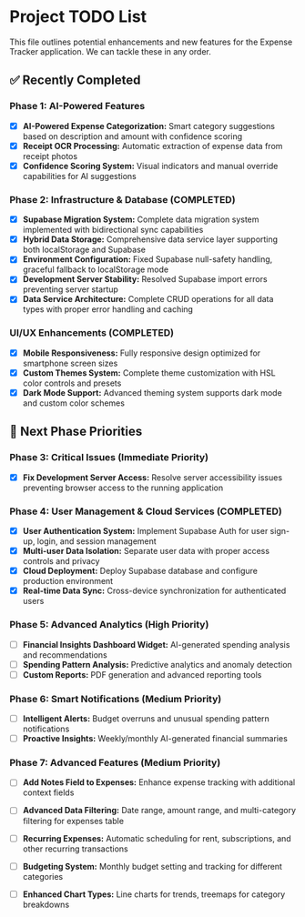 # Project TODO List

This file outlines potential enhancements and new features for the Expense Tracker application. We can tackle these in any order.

## ✅ Recently Completed

### Phase 1: AI-Powered Features
*   [X] **AI-Powered Expense Categorization:** Smart category suggestions based on description and amount with confidence scoring
*   [X] **Receipt OCR Processing:** Automatic extraction of expense data from receipt photos
*   [X] **Confidence Scoring System:** Visual indicators and manual override capabilities for AI suggestions

### Phase 2: Infrastructure & Database (COMPLETED)
*   [X] **Supabase Migration System:** Complete data migration system implemented with bidirectional sync capabilities
*   [X] **Hybrid Data Storage:** Comprehensive data service layer supporting both localStorage and Supabase
*   [X] **Environment Configuration:** Fixed Supabase null-safety handling, graceful fallback to localStorage mode
*   [X] **Development Server Stability:** Resolved Supabase import errors preventing server startup
*   [X] **Data Service Architecture:** Complete CRUD operations for all data types with proper error handling and caching

### UI/UX Enhancements (COMPLETED) 
*   [X] **Mobile Responsiveness:** Fully responsive design optimized for smartphone screen sizes
*   [X] **Custom Themes System:** Complete theme customization with HSL color controls and presets
*   [X] **Dark Mode Support:** Advanced theming system supports dark mode and custom color schemes

## 🚀 Next Phase Priorities

### Phase 3: Critical Issues (Immediate Priority)

*   [X] **Fix Development Server Access:** Resolve server accessibility issues preventing browser access to the running application

### Phase 4: User Management & Cloud Services (COMPLETED)

*   [X] **User Authentication System:** Implement Supabase Auth for user sign-up, login, and session management
*   [X] **Multi-user Data Isolation:** Separate user data with proper access controls and privacy
*   [X] **Cloud Deployment:** Deploy Supabase database and configure production environment
*   [X] **Real-time Data Sync:** Cross-device synchronization for authenticated users

### Phase 5: Advanced Analytics (High Priority)

*   [ ] **Financial Insights Dashboard Widget:** AI-generated spending analysis and recommendations
*   [ ] **Spending Pattern Analysis:** Predictive analytics and anomaly detection
*   [ ] **Custom Reports:** PDF generation and advanced reporting tools

### Phase 6: Smart Notifications (Medium Priority)

*   [ ] **Intelligent Alerts:** Budget overruns and unusual spending pattern notifications
*   [ ] **Proactive Insights:** Weekly/monthly AI-generated financial summaries

### Phase 7: Advanced Features (Medium Priority)

*   [ ] **Add Notes Field to Expenses:** Enhance expense tracking with additional context fields
*   [ ] **Advanced Data Filtering:** Date range, amount range, and multi-category filtering for expenses table
*   [ ] **Recurring Expenses:** Automatic scheduling for rent, subscriptions, and other recurring transactions
*   [ ] **Budgeting System:** Monthly budget setting and tracking for different categories
*   [ ] **Enhanced Chart Types:** Line charts for trends, treemaps for category breakdowns



